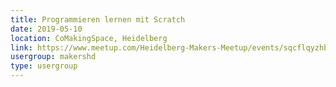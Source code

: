 ```yaml
---
title: Programmieren lernen mit Scratch
date: 2019-05-10
location: CoMakingSpace, Heidelberg
link: https://www.meetup.com/Heidelberg-Makers-Meetup/events/sqcflqyzhbnb/
usergroup: makershd
type: usergroup
---
```

